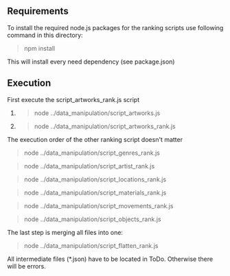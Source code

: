 ## Requirements

To install the required node.js packages for the ranking scripts use following command in this directory:
> npm install

This will install every need dependency (see package.json)

## Execution

First execute the script_artworks_rank.js script

1. > node ../data_manipulation/script_artworks.js
2. > node ../data_manipulation/script_artworks_rank.js

The execution order of the other ranking script doesn't matter

> node ../data_manipulation/script_genres_rank.js

> node ../data_manipulation/script_artist_rank.js 

> node ../data_manipulation/script_locations_rank.js

> node ../data_manipulation/script_materials_rank.js 

> node ../data_manipulation/script_movements_rank.js 

> node ../data_manipulation/script_objects_rank.js 

The last step is merging all files into one:

> node ../data_manipulation/script_flatten_rank.js

All intermediate files (*.json) have to be located in ToDo. Otherwise there will be errors.